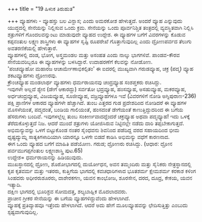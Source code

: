 +++
title = "19 ಹಿಳುಕ ತಿರುಹುತ"

+++
ವ್ಯೂಹಗಳು - ವ್ಯೂಹಸ್ತು ಬಲ ವಿನ್ಹಾಸ; ಎಂದು ಅಮರಕೋಶ ಹೇಳುತ್ತದೆ. ಅಂದರೆ ವ್ಯೂಹ ಎನ್ನುವುದು ಯುದ್ಧದಲ್ಲಿ ಸೇನೆಯನ್ನು ನಿಲ್ಲಿಸುವ ಒಂದು ಕ್ರಮ. ಸೇನೆಯನ್ನು ಒಂದು ಪೂರ್ವನಿಶ್ಚಿತ ತಂತ್ರದಲ್ಲಿ ವ್ಯವಸ್ಥಿತವಾಗಿ ನಿಲ್ಲಿಸಿ ಶತ್ರುಗಳಿಗೆ ಗೊಂದಲವನ್ನುಂಟು ಮಾಡುವುದೇ ವ್ಯೂಹದ ಉದ್ದೇಶ. ಈ ವ್ಯೂಹಗಳ ಬಗೆಗೆ ವಿವರಗಳನ್ನು ಕೊಡುವ ಕಪ್ಪನಂತುಲ ಲಕ್ಷ್ಮಣ ಶಾಸ್ತ್ರಿಗಳು ಈ ವ್ಯೂಹಗಳ ಸೃಷ್ಟಿ ರೂಪರೇಖೆ ಗೊತ್ತಾಗುವುದಿಲ್ಲ ಎಂದು ದ್ರೋಣಪರ್ವದ ತೆಲುಗು ಅವತರಣಿಕೆಯಲ್ಲಿ ಹೇಳುತ್ತಾರೆ.  
ವ್ಯೂಹಗಳಲ್ಲಿ ದಂಡ, ಭೋಗ, ಅಸ್ತ್ರಮಂಡಲ ಮತ್ತು ಅಸಂಹತ ಎಂದು ನಾಲ್ಕು ಭಾಗಗಳಿವೆ. ಪಾಂಡವ-ಕೌರವ ಸೇನೆಯವರಿಬ್ಬರೂ ಈ ವ್ಯೂಹಗಳನ್ನು ಬಳಸಿದ್ದಾರೆ. ಉದಾಹರಣೆಗೆ ಕೆಲವನ್ನು ನೋಡೋಣ.  
'ಪಂಚವ್ಯೂಹೋ ಮಹಾರಜ ಆಚಾರ್ಮೇಣಾಭಿಕಲ್ಪಿತಂ' ಈ ಐದರಲ್ಲಿ ಮುಖ್ಯವಾಗಿ ಗರುಡವ್ಯೂಹ, ಚಕ್ರ (ಪದ್ಮ) ವ್ಯೂಹ ಶಕಟವ್ಯೂಹಗಳು ದ್ರೋಣರವು.  
ಕ್ರೌಂಚವ್ಯೂಹ ಮಂಡಲಾರ್ಥ ವ್ಯೂಹಗಳು ಧರ್ಮರಾಯನವು ಚಂದ್ರವ್ಯೂಹ ಸಂಶಪ್ತಕರು ರಚಿಸಿದ್ದು.  
ಇವುಗಳೇ ಅಲ್ಲದೆ ಶ್ಯೇನ (ಡೇಗೆ ಆಕಾರದ್ದು) ಸರ್ವತೋ ಭದ್ರವ್ಯೂಹ, ಹಂಸವ್ಯೂಹ, ಅಸಹುವ್ಯೂಹ, ಮಕರವ್ಯೂಹ, ಅರ್ಧಚಂದ್ರವ್ಯೂಹ, ವಿಜಯವ್ಯೂಹ, ಸೂಜೀವ್ಯೂಹ, ವಜ್ರವ್ಯೂಹಗಳೂ ಇವೆ (ವಿವರಗಳಿಗೆ ನೋಡಿ ಅಗ್ನಿಪುರಾಣ-236)  
ಪಕ್ಷಿ ಪ್ರಾಣಿಗಳ ಆಕಾರದ ವ್ಯೂಹಗಳೇ ಹೆಚ್ಚಾಗಿದೆ. ತುಂಬ ಎತ್ತರದ ಗುಡ ಪ್ರದೇಶದಿಂದ ನೋಡಿದರೆ ಈ ವ್ಯೂಹಗಳ ಮೊಸಳೆಯಂತೆ, ಪದ್ಮದಂತೆ, ಬಂಡಿಯ ಗಾಲಿಯಂತೆ, ಹಂಸದಂತೆ ಡೇಗೆಯಂತೆ ಕಾಣುತ್ತಿದ್ದುದರಿಂದ ಈ ಬಗೆಯ ಹೆಸರುಗಳು ಬಂದಿವೆ. ಇವುಗಳಲ್ಲೆಲ್ಲ ತುಂಬ ಸಂಕೀರ್ಣವಾದದ್ದೆಂದರೆ ಚಕ್ರವ್ಯೂಹ ಅಥವಾ ಪದ್ಮವ್ಯೂಹ! ಇದು ಒಳಕ್ಕೆ ತೆರೆದುಕೊಳ್ಳುತ್ತದೆ ನಿಜ. ಆದರೆ ಮುಂದೆ ಶತ್ರುಗಳು ಯೋಜಿಸಿರುವ ನಿಟ್ಟಿನಲ್ಲೇ ನಡೆದು ದಾರಿ ತಪ್ಪಬೇಕಾಗುತ್ತದೆ. ಅಭಿಮನ್ಯುವನ್ನು ಒಳಗೆ ಬಿಟ್ಟುಕೊಂಡ ನಂತರ ಸೈಂಧವನು ಶಿವನಿಂದ ಪಡೆದಿದ್ದ ವರದ ಸಹಾಯದಿಂದ ಭೀಮ ಧೃಷ್ಟದ್ಯುಮ್ನ ಸಾತ್ಯಕಿಗಳಾದಿಯಾಗಿ ಯಾರನ್ನೂ ಒಳಗೇ ಬಿಡದೆ ಕಾಡಿಸಿ ಅಭಿಮನ್ಯು ವಧೆಗೆ ಕಾರಣನಾದ.   
ಈಗ ಒಂದು ವ್ಯೂಹದ ಬಗೆಗೆ ಮಾಹಿತಿ ಪಡೆಯೋಣ. ಗರುಡ; ದ್ರೋಣರು ರಚಿಸಿದ್ದು. (ಆಧಾರ: ದ್ರೋನ ಪರ್ವಮುಗಪ್ಪಗಂತುಲ ಲಕ್ಷ್ಮಣಶಾಸ್ತ್ರಿ ಪುಟ.65)  
ಉದ್ದೇಶ= ಧರ್ಮರಾಯನನ್ನು ಹಿಡಿಯುವುದು.  
ಮುಖಸ್ಥಾನದಲ್ಲಿ ದ್ರೋಣ, ಶೊರೋಭಾಗದಲ್ಲಿ ದುರ್ಯೋಧನ, ಅವನ ತಮ್ಮಂದಿರು ಮತ್ತು ಸೈನಿಕರು ನೇತ್ರಸ್ಥಾನದಲ್ಲಿ ಕೃಪ ಕೃತವರ್ಮ ಮತ್ತು ಇತರರು, ಕುತ್ತಿಗೆಯ ಭಾಗದಲ್ಲಿ ಕವಚಧಾರಿಗಳಾದ ಭೂತಶರ್ಮ ಕ್ಷೇಮಶರ್ಮ ಕರಕಾಶ ಕಳಿಂಗ ಸಿಂಹದರು ಅಧೀರರುಶೂರರು, ದಾಶೇರಕಗಣ, ಯವನ ಕಾಂಭೋಜ, ಶೂರಸೇನ, ದರದ, ದೂದ್ರ, ಕೇಕಯ, ಯವನ ಇತ್ಯಾದಿ.  
ದಕ್ಷಿಣ ಭಾಗದಲ್ಲಿ ಭೂರಿಶ್ರವ ಸೋಮದತ್ತ, ಶಲ್ಯಬಾಹ್ಲಿಕ ಮೊದಲಾದವರು.  
ಪ್ರಾಚೀನ ಗ್ರೀಕರ ಸೇನೆಯನ್ನು ಈ ಬಗೆಯ ವ್ಯೂಹಗಳಿದ್ದುವೆಂದು ಹೇಳಲಾಗಿದೆ.   
ವ್ಯೂಹಕ್ಕೆ ಪ್ರತಿವ್ಯಾಹವೂ ಇತ್ತೆಂದು ಹೇಳಲಾಗಿದೆ. ಆದರೆ ಅದು ಹೇಗೆ ಮೂಲವ್ಯೂಹವನ್ನು ಛೇದಿಸುತ್ತಿತ್ತು ಎಂಬುದು ಸ್ಪಷ್ಟವಾಗುವುದಿಲ್ಲ.
